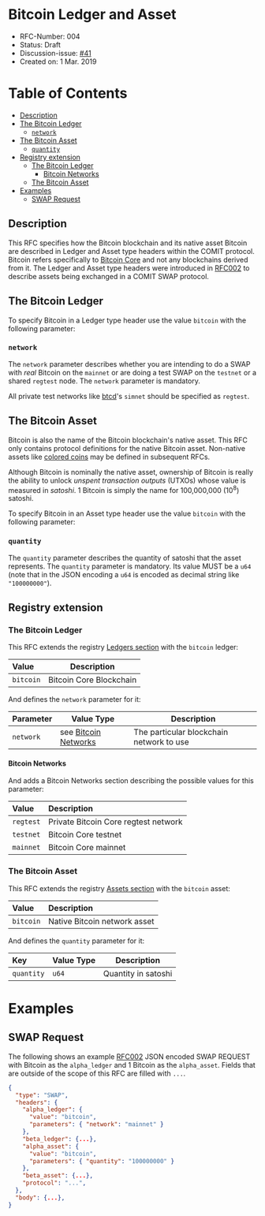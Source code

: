 # Bitcoin Ledger and Asset

- RFC-Number: 004
- Status: Draft
- Discussion-issue: [#41](https://github.com/comit-network/RFCs/issues/41)
- Created on: 1 Mar. 2019

# Table of Contents
<!-- markdown-toc start -->

- [Description](#description)
- [The Bitcoin Ledger](#the-bitcoin-ledger)
    - [`network`](#network)
- [The Bitcoin Asset](#the-bitcoin-asset)
    - [`quantity`](#quantity)
- [Registry extension](#registry-extension)
    - [The Bitcoin Ledger](#the-bitcoin-ledger-1)
        - [Bitcoin Networks](#bitcoin-networks)
    - [The Bitcoin Asset](#the-bitcoin-asset-1)
- [Examples](#examples)
    - [SWAP Request](#swap-request)
<!-- markdown-toc end -->

## Description

This RFC specifies how the Bitcoin blockchain and its native asset Bitcoin are described in Ledger and Asset type headers within the COMIT protocol.
Bitcoin refers specifically to [Bitcoin Core](https://github.com/bitcoin/bitcoin/) and not any blockchains derived from it.
The Ledger and Asset type headers were introduced in [RFC002](./RFC-002-SWAP.md) to describe assets being exchanged in a COMIT SWAP protocol.

## The Bitcoin Ledger

To specify Bitcoin in a Ledger type header use the value `bitcoin` with the following parameter:

### `network`

The `network` parameter describes whether you are intending to do a SWAP with *real* Bitcoin on the `mainnet` or are doing a test SWAP on the `testnet` or a shared `regtest` node.
The `network` parameter is mandatory.

All private test networks like [btcd](https://github.com/btcsuite/btcd)'s `simnet` should be specified as `regtest`.

## The Bitcoin Asset

Bitcoin is also the name of the Bitcoin blockchain's native asset.
This RFC only contains protocol definitions for the native Bitcoin asset.
Non-native assets like [colored coins](https://en.bitcoin.it/wiki/Colored_Coins) may be defined in subsequent RFCs.

Although Bitcoin is nominally the native asset, ownership of Bitcoin is really the ability to unlock *unspent transaction outputs* (UTXOs) whose value is measured in *satoshi*.
1 Bitcoin is simply the name for 100,000,000 (10<sup>8</sup>) satoshi.

To specify Bitcoin in an Asset type header use the value `bitcoin` with the following parameter:

### `quantity`

The `quantity` parameter describes the quantity of satoshi that the asset represents.
The `quantity` parameter is mandatory.
Its value MUST be a `u64` (note that in the JSON encoding a `u64` is encoded as decimal string like `"100000000"`).

## Registry extension

### The Bitcoin Ledger

This RFC extends the registry [Ledgers section](./registry.md#ledgers) with the `bitcoin` ledger:

| Value     | Description             |
|:----------|-------------------------|
| `bitcoin` | Bitcoin Core Blockchain |


And defines the `network` parameter for it:

| Parameter | Value Type                                  | Description                              |
|:----------|---------------------------------------------|------------------------------------------|
| `network` | see [Bitcoin Networks](#bitcoin-networks) | The particular blockchain network to use |

#### Bitcoin Networks

And adds a Bitcoin Networks section describing the possible values for this parameter:

| Value     | Description                          |
|:----------|:-------------------------------------|
| `regtest` | Private Bitcoin Core regtest network |
| `testnet` | Bitcoin Core testnet                 |
| `mainnet` | Bitcoin Core mainnet                 |

### The Bitcoin Asset

This RFC extends the registry [Assets section](./registry.md#assets) with the `bitcoin` asset:

| Value     | Description                  |
|:----------|:-----------------------------|
| `bitcoin` | Native Bitcoin network asset |

And defines the `quantity` parameter for it:

| Key        | Value Type | Description         |
|:-----------|------------|---------------------|
| `quantity` | `u64`      | Quantity in satoshi |

# Examples

## SWAP Request

The following shows an example [RFC002](./RFC-002-SWAP.md) JSON encoded SWAP REQUEST with Bitcoin as the `alpha_ledger` and 1 Bitcoin as the `alpha_asset`.
Fields that are outside of the scope of this RFC are filled with `...`.

``` json
{
  "type": "SWAP",
  "headers": {
    "alpha_ledger": {
      "value": "bitcoin",
      "parameters": { "network": "mainnet" }
    },
    "beta_ledger": {...},
    "alpha_asset": {
      "value": "bitcoin",
      "parameters": { "quantity": "100000000" }
    },
    "beta_asset": {...},
    "protocol": "...",
  },
  "body": {...},
}
```
